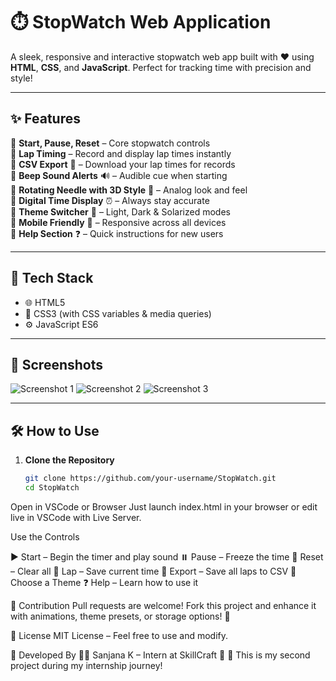 # ⏱️ StopWatch Web Application

A sleek, responsive and interactive stopwatch web app built with ❤️ using **HTML**, **CSS**, and **JavaScript**. Perfect for tracking time with precision and style!

---

## ✨ Features

🔸 **Start, Pause, Reset** – Core stopwatch controls  
🔸 **Lap Timing** – Record and display lap times instantly  
🔸 **CSV Export** 📄 – Download your lap times for records  
🔸 **Beep Sound Alerts** 🔊 – Audible cue when starting  
🔸 **Rotating Needle with 3D Style** 🧭 – Analog look and feel  
🔸 **Digital Time Display** ⏰ – Always stay accurate  
🔸 **Theme Switcher** 🎨 – Light, Dark & Solarized modes  
🔸 **Mobile Friendly** 📱 – Responsive across all devices  
🔸 **Help Section** ❓ – Quick instructions for new users  

---

## 📂 Tech Stack

- 🌐 HTML5  
- 🎨 CSS3 (with CSS variables & media queries)  
- ⚙️ JavaScript ES6  

---

## 📸 Screenshots

![Screenshot 1](https://github.com/user-attachments/assets/40e69e22-38cc-4522-b564-958dec3d8073)
![Screenshot 2](https://github.com/user-attachments/assets/9181529e-3c29-4032-8252-02d58b369124)
![Screenshot 3](https://github.com/user-attachments/assets/6985d870-0c36-4aa8-9da1-71788668df6a)



---

## 🛠️ How to Use

1. **Clone the Repository**  
   ```bash
   git clone https://github.com/your-username/StopWatch.git
   cd StopWatch
Open in VSCode or Browser
Just launch index.html in your browser or edit live in VSCode with Live Server.

Use the Controls

▶️ Start – Begin the timer and play sound
⏸️ Pause – Freeze the time
🔁 Reset – Clear all
🏁 Lap – Save current time
📄 Export – Save all laps to CSV
🎨 Choose a Theme
❓ Help – Learn how to use it

🙌 Contribution
Pull requests are welcome! Fork this project and enhance it with animations, theme presets, or storage options! 🚀

📜 License
MIT License – Feel free to use and modify.

📢 Developed By
👩‍💻 Sanjana K – Intern at SkillCraft 🚀
🌟 This is my second project during my internship journey!
